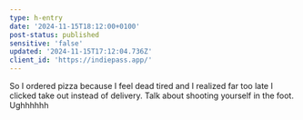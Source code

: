 ```yaml
---
type: h-entry
date: '2024-11-15T18:12:00+0100'
post-status: published
sensitive: 'false'
updated: '2024-11-15T17:12:04.736Z'
client_id: 'https://indiepass.app/'
---
```

So I ordered pizza because I feel dead tired and I realized far too late I clicked take out instead of delivery. Talk about shooting yourself in the foot. Ughhhhhh
